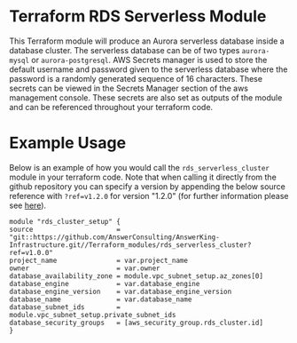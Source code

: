 # Terraform RDS Serverless Module

This Terraform module will produce an Aurora serverless database inside a database
cluster. The serverless database can be of two types `aurora-mysql` or `aurora-postgresql`.
AWS Secrets manager is used to store the default username and password given to the
serverless database where the password is a randomly generated sequence of 16 characters.
These secrets can be viewed in the Secrets Manager section of the aws management console.
These secrets are also set as outputs of the module and can be referenced throughout your terraform code.

<!-- BEGIN_TF_DOCS -->

<!-- END_TF_DOCS -->

# Example Usage

Below is an example of how you would call the `rds_serverless_cluster` module in your
terraform code. Note that when calling it directly from the github repository you can specify a
version by appending the below source reference with `?ref=v1.2.0` for version "1.2.0"
(for further information please see
[here](https://developer.hashicorp.com/terraform/language/modules/sources#modules-in-package-sub-directories)).

<pre><code>module "rds_cluster_setup" {
source                     = "git::https://github.com/AnswerConsulting/AnswerKing-Infrastructure.git//Terraform_modules/rds_serverless_cluster?ref=v1.0.0"
project_name               = var.project_name
owner                      = var.owner
database_availability_zone = module.vpc_subnet_setup.az_zones[0]
database_engine            = var.database_engine
database_engine_version    = var.database_engine_version
database_name              = var.database_name
database_subnet_ids        = module.vpc_subnet_setup.private_subnet_ids
database_security_groups   = [aws_security_group.rds_cluster.id]
}
</code></pre>
